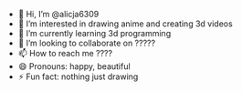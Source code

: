 - 👋 Hi, I’m @alicja6309
- 👀 I’m interested in drawing anime and creating 3d videos
- 🌱 I’m currently learning 3d programming
- 💞️ I’m looking to collaborate on ?????
- 📫 How to reach me ????
- 😄 Pronouns: happy, beautiful
- ⚡ Fun fact: nothing just drawing

<!---
alicja6309/alicja6309 is a ✨ special ✨ repository because its `README.md` (this file) appears on your GitHub profile.
You can click the Preview link to take a look at your changes.
--->
